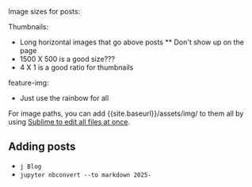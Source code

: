 Image sizes for posts:

Thumbnails:
* Long horizontal images that go above posts
** Don't show up on the page
* 1500 X 500 is a good size???
* 4 X 1 is a good ratio for thumbnails

feature-img: 
* Just use the rainbow for all

For image paths, you can add {{site.baseurl}}/assets/img/ to them all by using [Sublime to edit all files at once](https://superuser.com/a/1429522/755644).

## Adding posts
* `j Blog`
* `jupyter nbconvert --to markdown 2025-`
